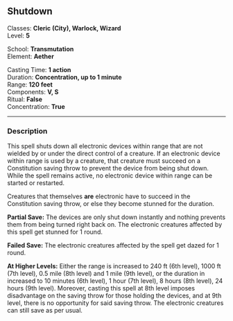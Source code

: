 ## Shutdown

Classes: **Cleric (City), Warlock, Wizard**  
Level: **5**  

School: **Transmutation**  
Element: **Aether**  

Casting Time: **1 action**  
Duration: **Concentration, up to 1 minute**  
Range: **120 feet**  
Components: **V, S**  
Ritual: **False**  
Concentration: **True**  

------

### Description

This spell shuts down all electronic devices within range that are not wielded by or under the direct control of a creature. If an electronic device within range is used by a creature, that creature must succeed on a Constitution saving throw to prevent the device from being shut down. While the spell remains active, no electronic device within range can be started or restarted.

Creatures that themselves **are** electronic have to succeed in the Constitution saving throw, or else they become stunned for the duration.

**Partial Save:** The devices are only shut down instantly and nothing prevents them from being turned right back on. The electronic creatures affected by this spell get stunned for 1 round.

**Failed Save:** The electronic creatures affected by the spell get dazed for 1 round.

**At Higher Levels:** Either the range is increased to 240 ft (6th level), 1000 ft (7th level), 0.5 mile (8th level) and 1 mile (9th level), or the duration in increased to 10 minutes (6th level), 1 hour (7th level), 8 hours (8th level), 24 hours (9th level). Moreover, casting this spell at 8th level imposes disadvantage on the saving throw for those holding the devices, and at 9th level, there is no opportunity for said saving throw. The electronic creatures can still save as per usual.